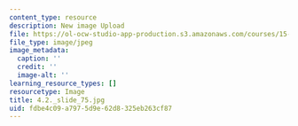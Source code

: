 ```yaml
---
content_type: resource
description: New image Upload
file: https://ol-ocw-studio-app-production.s3.amazonaws.com/courses/15-s21-nuts-and-bolts-of-business-plans-january-iap-2014/fdbe4c09a7975d9e62d8325eb263cf87_4.2._slide_75.jpg
file_type: image/jpeg
image_metadata:
  caption: ''
  credit: ''
  image-alt: ''
learning_resource_types: []
resourcetype: Image
title: 4.2._slide_75.jpg
uid: fdbe4c09-a797-5d9e-62d8-325eb263cf87
---
```

